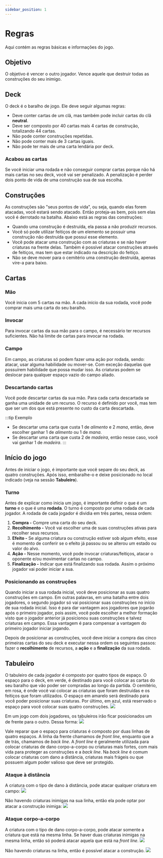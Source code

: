 ```yaml
---
sidebar_position: 1
---
```


# Regras
Aqui contém as regras básicas e informações do jogo.

## Objetivo
O objetivo é vencer o outro jogador. Vence aquele que destruir todas as construções do seu inimigo.

## Deck
O deck é o baralho de jogo. Ele deve seguir algumas regras:
- Deve conter cartas de um clã, mas também pode incluir cartas do clã **neutral**.
- Deve ser composto por 40 cartas mais 4 cartas de construção, totalizando 44 cartas.
- Não pode conter construções repetidas.
- Não pode conter mais de 3 cartas iguais.
- Não pode ter mais de uma carta lendária por deck.

### Acabou as cartas
Se você iniciar uma rodada e não conseguir comprar cartas porque não há mais cartas no seu deck, você vai ser penalizado. A penalização é perder dois ponto de vida de uma construção sua de sua escolha.

## Construções
As construções são "seus pontos de vida", ou seja, quando elas forem atacadas, você estará sendo atacado. Então proteja-as bem, pois sem elas você é derrotado na batalha. Abaixo está as regras das construções:
- Quando uma construção é destruída, ela passa a não produzir recursos.
- Você só pode utilizar feitiços de um elemento se possuir uma construção não destruída que possui esse elemento.
- Você pode atacar uma construção com as criaturas e se não haver criaturas na frente delas. Também é possível atacar construções através de feitiços, mas tem que estar indicado na descrição do feitiço.
- Não se deve mover para o cemitério uma construção destruída, apenas vire-a para baixo.

## Cartas
### Mão
Você inicia com 5 cartas na mão. A cada início da sua rodada, você pode comprar mais uma carta do seu baralho. 

### Invocar
Para invocar cartas da sua mão para o campo, é necessário ter recursos suficientes. Não há limite de cartas para invocar na rodada.

### Campo
Em campo, as criaturas só podem fazer uma ação por rodada, sendo: atacar, usar alguma habilidade ou mover-se. Com exceção daquelas que possuírem habilidade que possa mudar isso.
As criaturas podem se deslocar para qualquer espaço vazio do campo aliado.

### Descartando cartas
Você pode descartar cartas da sua mão. Para cada carta descartada se ganha uma unidade de um recurso. O recurso é definido por você, mas tem que ser um dos que está presente no custo da carta descartada. 

:::tip Exemplo
- Se descartar uma carta que custa 1 de *alimento* e 2 *mana*, então, deve escolher ganhar 1 de *alimento* ou 1 de *mana*.
- Se descartar uma carta que custa 2 de *madeira*, então nesse caso, você vai ganhar 1 de *madeira*.
:::

## Início do jogo
Antes de iniciar o jogo, é importante que você separe do seu deck, as quatro construções. Após isso, embaralhe-o e deixe posicionado no local indicado (veja na sessão **Tabuleiro**).

### Turno
Antes de explicar como inicia um jogo, é importante definir o que é um **turno** e o que é uma **rodada**. O turno é composto por uma rodada de cada jogador. A rodada de cada jogador é dividia em três partes, nessa ordem:
1. **Compra -** Compre uma carta do seu deck.
2. **Recolhimento -** Você vai escolher uma de suas construções ativas para recolher seus recursos.
3. **Efeito -** Se alguma criatura ou construção estiver sob algum efeito, esse é momento de conferir se o efeito já passou ou se alterou um estado ou valor do alvo.
4. **Ação -** Nesse momento, você pode invocar criaturas/feitiços, atacar o oponente e/ou movimentar cartas no campo.
5. **Finalização -** Indicar que está finalizando sua rodada. Assim o próximo jogador vai poder iniciar a sua.

### Posicionando as construções
Quando iniciar a sua rodada inicial, você deve posicionar as suas quatro construções em campo. Em outras palavras, em uma batalha entre dois jogadores, o segundo jogador só vai posicionar suas construções no início de sua rodada inicial. Isso é para dar vantagem aos jogadores que jogarão após o primeiro jogador, pois assim, você pode escolher a melhor formação visto que o jogador anterior já posicionou suas construções e talvez criaturas em campo. Essa vantagem é para compensar a vantagem do primeiro jogador iniciar jogando.

Depois de posicionar as construções, você deve iniciar a compra das cinco primeiras cartas do seu deck e executar nessa ordem os seguintes passos: fazer o **recolhimento** de recursos, a **ação** e a **finalização** da sua rodada.

## Tabuleiro
O tabuleiro de cada jogador é composto por quatro tipos de espaço. O espaço para o deck, em verde, é destinado para você colocar as cartas do seu baralho que vão poder ser compradas ao longo da partida. O cemitério, em rosa, é onde você vai colocar as criaturas que foram destruídas e os feitiços que foram utilizados. O espaço em amarelo será destinado para você poder posicionar suas criaturas. Por último, em azul, está reservado o espaço para você colocar suas quatro construções.
![](/img/others/field.jpg)

Em um jogo com dois jogadores, os tabuleiros irão ficar posicionados um de frente para o outro. Dessa forma:
![](/img/others/field1.jpg)

Vale reparar que o espaço para criaturas é composto por duas linhas de quatro espaços. A linha da frente chamamos de *front line*, enquanto que a de trás, chamamos de *back line*. A *front line* é geralmente utilizada para colocar criaturas de dano corpo-a-corpo ou criaturas mais fortes, com mais vida para proteger as construções e a *back line*. Na *back line* é comum colocar criaturas com dano a distância, criaturas mais frágeis ou que possuem algum poder valioso que deve ser protegido.

### Ataque à distância
A criatura com o tipo de dano à distância, pode atacar qualquer criatura em campo:
![](/img/others/field2.jpg)

Não havendo criaturas inimigas na sua linha, então ela pode optar por atacar a construção inimiga:
![](/img/others/field3.jpg)


### Ataque corpo-a-corpo
A criatura com o tipo de dano corpo-a-corpo, pode atacar somente a criatura que está na mesma linha. Se haver duas criaturas inimigas na mesma linha, então só poderá atacar aquela que está na *front line*.
![](/img/others/field4.jpg)

Não havendo criaturas na linha, então é possível atacar a construção.
![](/img/others/field6.jpg)

